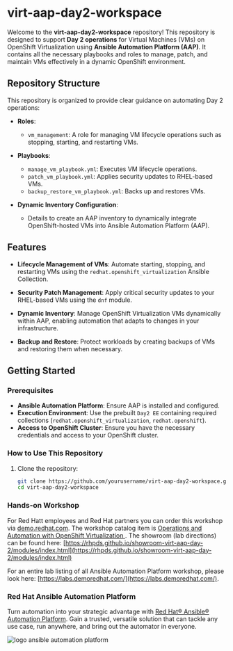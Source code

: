 # virt-aap-day2-workspace

Welcome to the **virt-aap-day2-workspace** repository! This repository is
designed to support **Day 2 operations** for Virtual Machines (VMs) on OpenShift
Virtualization using **Ansible Automation Platform (AAP)**. It contains all
the necessary playbooks and roles to manage, patch,
and maintain VMs effectively in a dynamic OpenShift environment.

## Repository Structure

This repository is organized to provide clear guidance on automating Day 2 operations:

- **Roles**:
  - `vm_management`: A role for managing VM lifecycle operations such as stopping, starting, and restarting VMs.

- **Playbooks**:
  - `manage_vm_playbook.yml`: Executes VM lifecycle operations.
  - `patch_vm_playbook.yml`: Applies security updates to RHEL-based VMs.
  - `backup_restore_vm_playbook.yml`: Backs up and restores VMs.

- **Dynamic Inventory Configuration**:
  - Details to create an AAP inventory  to dynamically integrate OpenShift-hosted VMs into Ansible Automation Platform (AAP).

## Features

- **Lifecycle Management of VMs**:
  Automate starting, stopping, and restarting VMs using the `redhat.openshift_virtualization` Ansible Collection.

- **Security Patch Management**:
  Apply critical security updates to your RHEL-based VMs using the `dnf` module.

- **Dynamic Inventory**:
  Manage OpenShift Virtualization VMs dynamically within AAP, enabling automation that adapts to changes in your infrastructure.

- **Backup and Restore**:
  Protect workloads by creating backups of VMs and restoring them when necessary.

## Getting Started

### Prerequisites

- **Ansible Automation Platform**: Ensure AAP is installed and configured.
- **Execution Environment**: Use the prebuilt `Day2 EE` containing required collections (`redhat.openshift_virtualization`, `redhat.openshift`).
- **Access to OpenShift Cluster**: Ensure you have the necessary credentials and access to your OpenShift cluster.

### How to Use This Repository

1. Clone the repository:
   ```bash
   git clone https://github.com/yourusername/virt-aap-day2-workspace.git
   cd virt-aap-day2-workspace


### Hands-on Workshop

For Red Hatt employees and Red Hat partners you can order this workshop via [demo.redhat.com](demo.redhat.com).  The workshop catalog item is [Operations and Automation with OpenShift Virtualization
](https://catalog.demo.redhat.com/catalog?item=babylon-catalog-prod/openshift-cnv.virt-aap-day-2.prod&utm_source=webapp&utm_medium=share-link).  The showroom (lab directions) can be found here: [https://rhpds.github.io/showroom-virt-aap-day-2/modules/index.html](https://rhpds.github.io/showroom-virt-aap-day-2/modules/index.html)

For an entire lab listing of all Ansible Automation Platform workshop, please look here: [https://labs.demoredhat.com/](https://labs.demoredhat.com/).

### Red Hat Ansible Automation Platform

Turn automation into your strategic advantage with [Red Hat® Ansible® Automation Platform](https://redhat.com/ansible). Gain a trusted, versatile solution that can tackle any use case, run anywhere, and bring out the automator in everyone.

![logo ansible automation platform](images/logo_aap.png)